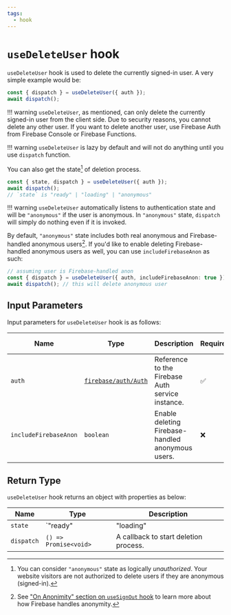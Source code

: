 ```yaml
---
tags:
  - hook
---
```


# `useDeleteUser` hook

`useDeleteUser` hook is used to delete the currently signed-in user. A very simple example would be:

```typescript
const { dispatch } = useDeleteUser({ auth });
await dispatch();
```

!!! warning
    `useDeleteUser`, as mentioned, can only delete the currently signed-in user from the client side. Due to security reasons, you cannot delete any other user. If you want to delete another user, use Firebase Auth from Firebase Console or Firebase Functions.

!!! warning
    `useDeleteUser` is lazy by default and will not do anything until you use `dispatch` function.

You can also get the state[^unauthorized] of deletion process.

```typescript
const { state, dispatch } = useDeleteUser({ auth });
await dispatch();
// `state` is "ready" | "loading" | "anonymous"
```

!!! warning
    `useDeleteUser` automatically listens to authentication state and will be `"anonymous"` if the user is anonymous. In `"anonymous"` state, `dispatch` will simply do nothing even if it is invoked.

By default, `"anonymous"` state includes both real anonymous and Firebase-handled anonymous users[^anonymity]. If you'd like to enable deleting Firebase-handled anonymous users as well, you can use `includeFirebaseAnon` as such:

```typescript
// assuming user is Firebase-handled anon
const { dispatch } = useDeleteUser({ auth, includeFirebaseAnon: true });
await dispatch(); // this will delete anonymous user
```

## Input Parameters

Input parameters for `useDeleteUser` hook is as follows:

| Name | Type | Description | Required | Default Value |
|---|---|---|---|---|
| `auth` | [`firebase/auth/Auth`][AuthRefDoc] | Reference to the Firebase Auth service instance. | ✅ | - |
| `includeFirebaseAnon` | `boolean` | Enable deleting Firebase-handled anonymous users. | ❌ | `false` |

## Return Type

`useDeleteUser` hook returns an object with properties as below:

| Name | Type | Description |
|---|---|---|
| `state` | `"ready" | "loading" | "anonymous"`[^unauthorized] | The state of sign-up process. |
| `dispatch` | `() => Promise<void>` | A callback to start deletion process. |

[^unauthorized]: You can consider `"anonymous"` state as logically *unauthorized*. Your website visitors are not authorized to delete users if they are anonymous (signed-in).

[^anonymity]: See ["On Anonimity" section on `useSignOut` hook](useSignOut.md#on-anonymity) to learn more about how Firebase handles anonymity.

[AuthRefDoc]: https://firebase.google.com/docs/reference/node/firebase.auth.Auth